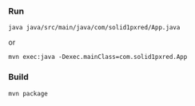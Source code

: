 ### Run

`java java/src/main/java/com/solid1pxred/App.java`

or

`mvn exec:java -Dexec.mainClass=com.solid1pxred.App`

### Build

`mvn package`
